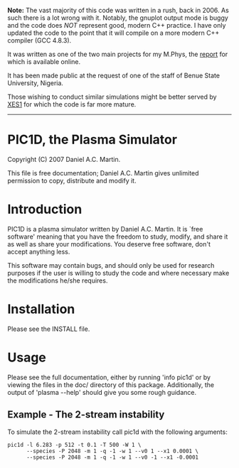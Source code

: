 __Note:__ The vast majority of this code was written in a rush, back in 2006.
As such there is a lot wrong with it. Notably, the gnuplot output mode is
buggy and the code does *NOT* represent good, modern C++ practice. I have
only updated the code to the point that it will compile on a more modern C++
compiler (GCC 4.8.3).

It was written as one of the two main projects for my M.Phys, the [report]
for which is available online.

It has been made public at the request of one of the staff of Benue State
University, Nigeria.

Those wishing to conduct similar simulations might be better served by
[XES1] for which the code is far more mature.

--------------------------------------------------------------------------------

PIC1D, the Plasma Simulator
===========================

Copyright (C) 2007 Daniel A.C. Martin.

This file is free documentation; Daniel A.C. Martin gives unlimited
permission to copy, distribute and modify it.

Introduction
============

PIC1D is a plasma simulator written by Daniel A.C. Martin. It is `free
software' meaning that you have the freedom to study, modify, and share
it as well as share your modifications. You deserve free software, don't
accept anything less.

   This software may contain bugs, and should only be used for research
purposes if the user is willing to study the code and where necessary
make the modifications he/she requires.

Installation
============

Please see the INSTALL file.

Usage
=====

Please see the full documentation, either by running 'info pic1d' or by
viewing the files in the doc/ directory of this package. Additionally, 
the output of 'plasma --help' should give you some rough guidance.

Example - The 2-stream instability
----------------------------------

To simulate the 2-stream instability call pic1d with the following arguments:

	pic1d -l 6.283 -p 512 -t 0.1 -T 500 -W 1 \
	      --species -P 2048 -m 1 -q -1 -w 1 --v0 1 --x1 0.0001 \
	      --species -P 2048 -m 1 -q -1 -w 1 --v0 -1 --x1 -0.0001

 [report]: http://www.daniel-martin.co.uk/files/pic.pdf
 [XES1]:   http://w3.pppl.gov/~hammett/courses/trieste01/es1_code.html
